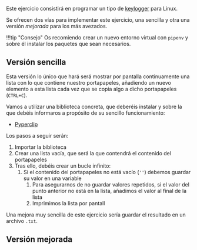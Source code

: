 Este ejercicio consistirá en programar un tipo de [keylogger](https://es.wikipedia.org/wiki/Keylogger) para Linux.

Se ofrecen dos vías para implementar este ejercicio, una sencilla y otra una versión *mejorada* para los más avezados.


!!!tip "Consejo"
    Os recomiendo crear un nuevo entorno virtual con `pipenv` y sobre él instalar los paquetes que sean necesarios.


## Versión sencilla

Esta versión lo único que hará será mostrar por pantalla continuamente una lista con lo que contiene nuestro portapapeles, añadiendo un nuevo elemento a esta lista cada vez que se copia algo a dicho portapapeles (`CTRL+C`).

Vamos a utilizar una biblioteca concreta, que deberéis instalar y sobre la que debéis informaros a propósito de su sencillo funcionamiento:

+ [Pyperclip](https://pypi.org/project/pyperclip/)

Los pasos a seguir serán:

1. Importar la biblioteca
2. Crear una lista vacía, que será la que contendrá el contenido del portapapeles
4. Tras ello, debéis crear un bucle infinito:
   1. Si el contenido del portapapeles no está vacío (`''`) debemos guardar su valor en una variable
      1. Para asegurarnos de no guardar valores repetidos, si el valor del punto anterior no está en la lista, añadimos el valor al final de la lista
      2. Imprimimos la lista por pantall

Una mejora muy sencilla de este ejercicio sería guardar el resultado en un archivo `.txt`.


## Versión mejorada


